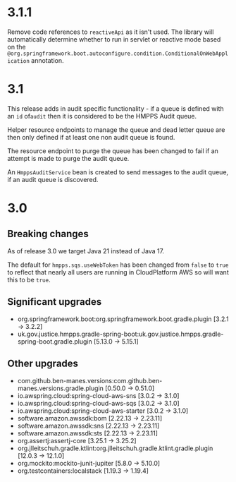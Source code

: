 # 3.1.1

Remove code references to `reactiveApi` as it isn't used.  The library will automatically
determine whether to run in servlet or reactive mode based on the 
`@org.springframework.boot.autoconfigure.condition.ConditionalOnWebApplication` annotation.

# 3.1

This release adds in audit specific functionality - if a queue is defined with an `id` of`audit` then it is considered
to be the HMPPS Audit queue.

Helper resource endpoints to manage the queue and dead letter queue are then only defined if at least
one non audit queue is found.

The resource endpoint to purge the queue has been changed to fail if an attempt is made to purge the audit queue.

An `HmppsAuditService` bean is created to send messages to the audit queue, if an audit queue is discovered.

# 3.0

## Breaking changes
As of release 3.0 we target Java 21 instead of Java 17.

The default for `hmpps.sqs.useWebToken` has been changed from `false` to `true` to reflect that nearly
all users are running in CloudPlatform AWS so will want this to be `true`.

## Significant upgrades
- org.springframework.boot:org.springframework.boot.gradle.plugin [3.2.1 -> 3.2.2]
- uk.gov.justice.hmpps.gradle-spring-boot:uk.gov.justice.hmpps.gradle-spring-boot.gradle.plugin [5.13.0 -> 5.15.1]

## Other upgrades
- com.github.ben-manes.versions:com.github.ben-manes.versions.gradle.plugin [0.50.0 -> 0.51.0]
- io.awspring.cloud:spring-cloud-aws-sns [3.0.2 -> 3.1.0]
- io.awspring.cloud:spring-cloud-aws-sqs [3.0.2 -> 3.1.0]
- io.awspring.cloud:spring-cloud-aws-starter [3.0.2 -> 3.1.0]
- software.amazon.awssdk:bom [2.22.13 -> 2.23.11]
- software.amazon.awssdk:sns [2.22.13 -> 2.23.11]
- software.amazon.awssdk:sts [2.22.13 -> 2.23.11]
- org.assertj:assertj-core [3.25.1 -> 3.25.2]
- org.jlleitschuh.gradle.ktlint:org.jlleitschuh.gradle.ktlint.gradle.plugin [12.0.3 -> 12.1.0]
- org.mockito:mockito-junit-jupiter [5.8.0 -> 5.10.0]
- org.testcontainers:localstack [1.19.3 -> 1.19.4]
